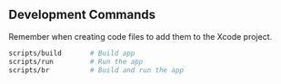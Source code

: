 
## Development Commands

Remember when creating code files to add them to the Xcode project.


```bash
scripts/build       # Build app
scripts/run         # Run the app
scripts/br          # Build and run the app
```
